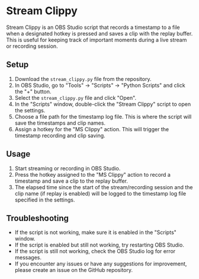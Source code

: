 # Stream Clippy

Stream Clippy is an OBS Studio script that records a timestamp to a file when a designated hotkey is pressed and saves a clip with the replay buffer. This is useful for keeping track of important moments during a live stream or recording session.

## Setup

1. Download the `stream_clippy.py` file from the repository.
2. In OBS Studio, go to "Tools" -> "Scripts" -> "Python Scripts" and click the "+" button.
3. Select the `stream_clippy.py` file and click "Open".
4. In the "Scripts" window, double-click the "Stream Clippy" script to open the settings.
5. Choose a file path for the timestamp log file. This is where the script will save the timestamps and clip names.
6. Assign a hotkey for the "MS Clippy" action. This will trigger the timestamp recording and clip saving.

## Usage

1. Start streaming or recording in OBS Studio.
2. Press the hotkey assigned to the "MS Clippy" action to record a timestamp and save a clip to the replay buffer.
3. The elapsed time since the start of the stream/recording session and the clip name (if replay is enabled) will be logged to the timestamp log file specified in the settings.

## Troubleshooting

- If the script is not working, make sure it is enabled in the "Scripts" window.
- If the script is enabled but still not working, try restarting OBS Studio.
- If the script is still not working, check the OBS Studio log for error messages.
- If you encounter any issues or have any suggestions for improvement, please create an issue on the GitHub repository.
